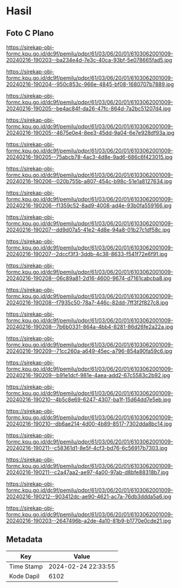 # Hasil

## Foto C Plano

https://sirekap-obj-formc.kpu.go.id/dc9f/pemilu/pdpr/61/03/06/20/01/6103062001009-20240216-190203--ba234e4d-7e3c-40ca-93bf-5e078665fad5.jpg

https://sirekap-obj-formc.kpu.go.id/dc9f/pemilu/pdpr/61/03/06/20/01/6103062001009-20240216-190204--950c853c-966e-4845-bf08-1680707b7889.jpg

https://sirekap-obj-formc.kpu.go.id/dc9f/pemilu/pdpr/61/03/06/20/01/6103062001009-20240216-190205--be4ac84f-da26-47fc-864d-7a2bc51207d4.jpg

https://sirekap-obj-formc.kpu.go.id/dc9f/pemilu/pdpr/61/03/06/20/01/6103062001009-20240216-190205--4675e0e4-8ee3-45dd-9a04-6e7e928df93a.jpg

https://sirekap-obj-formc.kpu.go.id/dc9f/pemilu/pdpr/61/03/06/20/01/6103062001009-20240216-190205--75abcb78-4ac3-4d8e-9ad6-686c6f423015.jpg

https://sirekap-obj-formc.kpu.go.id/dc9f/pemilu/pdpr/61/03/06/20/01/6103062001009-20240216-190206--020b755b-a807-454c-b98c-51e1a8127634.jpg

https://sirekap-obj-formc.kpu.go.id/dc9f/pemilu/pdpr/61/03/06/20/01/6103062001009-20240216-190206--f1359c52-8ad9-4008-ad4e-93b0fa559166.jpg

https://sirekap-obj-formc.kpu.go.id/dc9f/pemilu/pdpr/61/03/06/20/01/6103062001009-20240216-190207--dd9d07a5-41e2-4d8e-94a8-01b27c1df58c.jpg

https://sirekap-obj-formc.kpu.go.id/dc9f/pemilu/pdpr/61/03/06/20/01/6103062001009-20240216-190207--2dccf3f3-3ddb-4c38-8633-f541f72e6f91.jpg

https://sirekap-obj-formc.kpu.go.id/dc9f/pemilu/pdpr/61/03/06/20/01/6103062001009-20240216-190208--06c89a81-2d16-4600-9674-d7161cabcba8.jpg

https://sirekap-obj-formc.kpu.go.id/dc9f/pemilu/pdpr/61/03/06/20/01/6103062001009-20240216-190208--f7935c50-78a7-446c-82dd-7ff3f2f827c8.jpg

https://sirekap-obj-formc.kpu.go.id/dc9f/pemilu/pdpr/61/03/06/20/01/6103062001009-20240216-190208--7b6b0331-864a-4bb4-8281-86d26fe2a22a.jpg

https://sirekap-obj-formc.kpu.go.id/dc9f/pemilu/pdpr/61/03/06/20/01/6103062001009-20240216-190209--71cc260a-a649-45ec-a796-854a90fa59c6.jpg

https://sirekap-obj-formc.kpu.go.id/dc9f/pemilu/pdpr/61/03/06/20/01/6103062001009-20240216-190209--b91e1dcf-981e-4aea-add2-67c5583c2b92.jpg

https://sirekap-obj-formc.kpu.go.id/dc9f/pemilu/pdpr/61/03/06/20/01/6103062001009-20240216-190210--4b5c8e69-6247-4307-ba1f-15d64dd7e5eb.jpg

https://sirekap-obj-formc.kpu.go.id/dc9f/pemilu/pdpr/61/03/06/20/01/6103062001009-20240216-190210--db6ae214-4d00-4b89-8517-7302dda8bc14.jpg

https://sirekap-obj-formc.kpu.go.id/dc9f/pemilu/pdpr/61/03/06/20/01/6103062001009-20240216-190211--c58361d1-8e5f-4cf3-bd76-6c56917b7303.jpg

https://sirekap-obj-formc.kpu.go.id/dc9f/pemilu/pdpr/61/03/06/20/01/6103062001009-20240216-190211--c2a47aa2-ae97-4a00-97ab-d8bfe88318b7.jpg

https://sirekap-obj-formc.kpu.go.id/dc9f/pemilu/pdpr/61/03/06/20/01/6103062001009-20240216-190212--903412dc-ae90-4621-ac7a-76db3ddda5a6.jpg

https://sirekap-obj-formc.kpu.go.id/dc9f/pemilu/pdpr/61/03/06/20/01/6103062001009-20240216-190203--2647496b-a2de-4a10-81b9-b1770e0cde21.jpg


## Metadata

| Key        | Value               |
| ---------- | ------------------- |
| Time Stamp | 2024-02-24 22:33:55 |
| Kode Dapil | 6102                |



